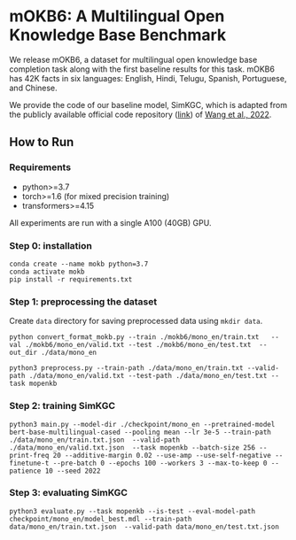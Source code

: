 # mOKB6: A Multilingual Open Knowledge Base Benchmark

We release mOKB6, a dataset for multilingual open knowledge base completion task along with the first baseline results for this task.
mOKB6 has 42K facts in six languages: English, Hindi, Telugu, Spanish, Portuguese, and Chinese.

We provide the code of our baseline model, SimKGC, which is adapted from the publicly available official code repository ([link](https://github.com/intfloat/SimKGC)) of [Wang et al., 2022](https://arxiv.org/pdf/2203.02167).

## How to Run

### Requirements

* python>=3.7
* torch>=1.6 (for mixed precision training)
* transformers>=4.15

All experiments are run with a single A100 (40GB) GPU.

### Step 0: installation

```
conda create --name mokb python=3.7
conda activate mokb
pip install -r requirements.txt
```

### Step 1: preprocessing the dataset
Create `data` directory for saving preprocessed data using `mkdir data`.

```
python convert_format_mokb.py --train ./mokb6/mono_en/train.txt   --val ./mokb6/mono_en/valid.txt --test ./mokb6/mono_en/test.txt  --out_dir ./data/mono_en

python3 preprocess.py --train-path ./data/mono_en/train.txt --valid-path ./data/mono_en/valid.txt --test-path ./data/mono_en/test.txt --task mopenkb
```

### Step 2: training SimKGC
```
python3 main.py --model-dir ./checkpoint/mono_en --pretrained-model bert-base-multilingual-cased --pooling mean --lr 3e-5 --train-path ./data/mono_en/train.txt.json  --valid-path ./data/mono_en/valid.txt.json  --task mopenkb --batch-size 256 --print-freq 20 --additive-margin 0.02 --use-amp --use-self-negative --finetune-t --pre-batch 0 --epochs 100 --workers 3 --max-to-keep 0 --patience 10 --seed 2022
```

### Step 3: evaluating SimKGC
```
python3 evaluate.py --task mopenkb --is-test --eval-model-path checkpoint/mono_en/model_best.mdl --train-path data/mono_en/train.txt.json  --valid-path data/mono_en/test.txt.json
```